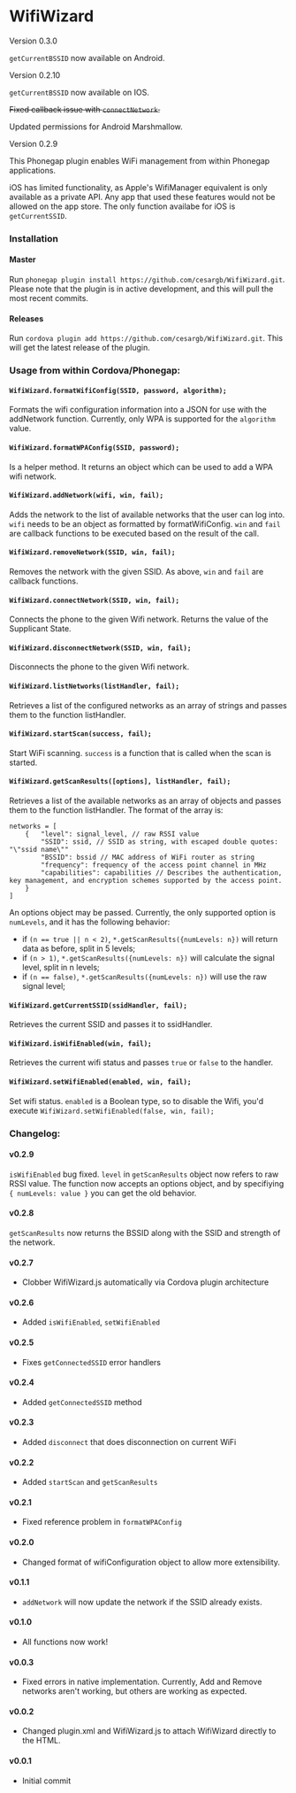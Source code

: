 # WifiWizard

Version 0.3.0

`getCurrentBSSID` now available on Android.

Version 0.2.10

`getCurrentBSSID` now available on IOS.

~~Fixed callback issue with `connectNetwork`.~~

Updated permissions for Android Marshmallow.

Version 0.2.9

This Phonegap plugin enables WiFi management from within Phonegap applications.

iOS has limited functionality, as Apple's WifiManager equivalent is only available as a private API. Any app that used these features would not be allowed on the app store. The only function availabe for iOS is `getCurrentSSID`.

### Installation

#### Master

Run `phonegap plugin install https://github.com/cesargb/WifiWizard.git`. Please note that the plugin is in active development, and this will pull the most recent commits.

#### Releases

Run `cordova plugin add https://github.com/cesargb/WifiWizard.git`. This will get the latest release of the plugin.

### Usage from within Cordova/Phonegap:

#### `WifiWizard.formatWifiConfig(SSID, password, algorithm);`

Formats the wifi configuration information into a JSON for use with the addNetwork function. Currently, only WPA is supported for the `algorithm` value.

#### `WifiWizard.formatWPAConfig(SSID, password);`

Is a helper method. It returns an object which can be used to add a WPA wifi network.

#### `WifiWizard.addNetwork(wifi, win, fail);`

Adds the network to the list of available networks that the user can log into. `wifi` needs to be an object as formatted by formatWifiConfig. `win` and `fail` are callback functions to be executed based on the result of the call.

#### `WifiWizard.removeNetwork(SSID, win, fail);`

Removes the network with the given SSID. As above, `win` and `fail` are callback functions.

#### `WifiWizard.connectNetwork(SSID, win, fail);`

Connects the phone to the given Wifi network. Returns the value of the Supplicant State.

#### `WifiWizard.disconnectNetwork(SSID, win, fail);`

Disconnects the phone to the given Wifi network.

#### `WifiWizard.listNetworks(listHandler, fail);`

Retrieves a list of the configured networks as an array of strings and passes them to the function listHandler.

#### `WifiWizard.startScan(success, fail);`

Start WiFi scanning. `success` is a function that is called when the scan is started.

#### `WifiWizard.getScanResults([options], listHandler, fail);`

Retrieves a list of the available networks as an array of objects and passes them to the function listHandler. The format of the array is:

    networks = [
        {   "level": signal_level, // raw RSSI value
            "SSID": ssid, // SSID as string, with escaped double quotes: "\"ssid name\""
            "BSSID": bssid // MAC address of WiFi router as string
            "frequency": frequency of the access point channel in MHz
            "capabilities": capabilities // Describes the authentication, key management, and encryption schemes supported by the access point.
        }
    ]

An options object may be passed. Currently, the only supported option is `numLevels`, and it has the following behavior:

- if `(n == true || n < 2)`, `*.getScanResults({numLevels: n})` will return data as before, split in 5 levels;
- if `(n > 1)`, `*.getScanResults({numLevels: n})` will calculate the signal level, split in n levels;
- if `(n == false)`, `*.getScanResults({numLevels: n})` will use the raw signal level;

#### `WifiWizard.getCurrentSSID(ssidHandler, fail);`

Retrieves the current SSID and passes it to ssidHandler.

#### `WifiWizard.isWifiEnabled(win, fail);`

Retrieves the current wifi status and passes `true` or `false` to the handler.

#### `WifiWizard.setWifiEnabled(enabled, win, fail);`

Set wifi status. `enabled` is a Boolean type, so to disable the Wifi, you'd execute `WifiWizard.setWifiEnabled(false, win, fail);`

### Changelog:

#### v0.2.9

`isWifiEnabled` bug fixed. `level` in `getScanResults` object now refers to raw RSSI value. The function now accepts an options object, and by specifiying `{ numLevels: value }` you can get the old behavior.

#### v0.2.8

`getScanResults` now returns the BSSID along with the SSID and strength of the network.

#### v0.2.7

- Clobber WifiWizard.js automatically via Cordova plugin architecture

#### v0.2.6

- Added `isWifiEnabled`, `setWifiEnabled`

#### v0.2.5

- Fixes `getConnectedSSID` error handlers

#### v0.2.4

- Added `getConnectedSSID` method

#### v0.2.3

- Added `disconnect` that does disconnection on current WiFi

#### v0.2.2

- Added `startScan` and `getScanResults`

#### v0.2.1

- Fixed reference problem in `formatWPAConfig`

#### v0.2.0

- Changed format of wifiConfiguration object to allow more extensibility.

#### v0.1.1

- `addNetwork` will now update the network if the SSID already exists.

#### v0.1.0

- All functions now work!

#### v0.0.3

- Fixed errors in native implementation. Currently, Add and Remove networks aren't working, but others are working as expected.

#### v0.0.2

- Changed plugin.xml and WifiWizard.js to attach WifiWizard directly to the HTML.

#### v0.0.1

- Initial commit
